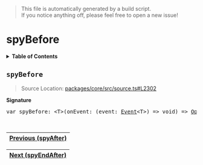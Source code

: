 > This file is automatically generated by a build script.<br>If you notice anything off, please feel free to open a new issue!

# spyBefore

<details><summary><b>Table of Contents</b></summary><br>

1. [<code>spyBefore</code>](#spyBefore)</details>

## <a name="spyBefore"></a><code>spyBefore</code>

> Source Location: [packages\/core\/src\/source.ts#L2302](..\/..\/packages\/core\/src\/source.ts#L2302)

<b>Signature</b>

<pre>var spyBefore: &lt;T&gt;(onEvent: (event: <a href="../01-api-basics/01-Event.md#Event">Event</a>&lt;T&gt;) =&gt; void) =&gt; <a href="../01-api-basics/04-Operator.md#Operator">Operator</a>&lt;T, T&gt;</pre><br>

| [Previous \(spyAfter\)](071-spyAfter.md#readme) |
| --- |

<div align="right">

| [Next \(spyEndAfter\)](073-spyEndAfter.md#readme) |
| --- |
</div>
